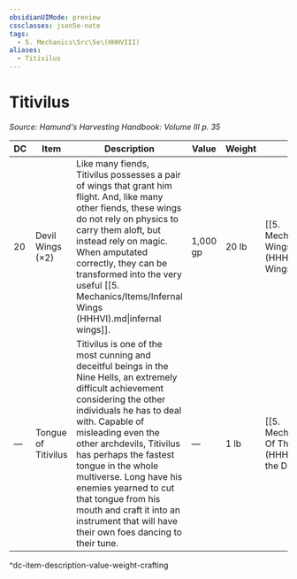 ```yaml
---
obsidianUIMode: preview
cssclasses: json5e-note
tags:
  - 5. Mechanics\Src\5e\(HHHVIII)
aliases:
  - Titivilus
---
```

# Titivilus
*Source: Hamund's Harvesting Handbook: Volume III p. 35* 

| DC | Item | Description | Value | Weight | Crafting |
|----|------|-------------|-------|--------|----------|
| 20 | Devil Wings (×2) | Like many fiends, Titivilus possesses a pair of wings that grant him flight. And, like many other fiends, these wings do not rely on physics to carry them aloft, but instead rely on magic. When amputated correctly, they can be transformed into the very useful [[5. Mechanics/Items/Infernal Wings (HHHVI).md\|infernal wings]]. | 1,000 gp | 20 lb | [[5. Mechanics/Items/Infernal Wings (HHHVI).md\|Infernal Wings]] |
| — | Tongue of Titivilus | Titivilus is one of the most cunning and deceitful beings in the Nine Hells, an extremely difficult achievement considering the other individuals he has to deal with. Capable of misleading even the other archdevils, Titivilus has perhaps the fastest tongue in the whole multiverse. Long have his enemies yearned to cut that tongue from his mouth and craft it into an instrument that will have their own foes dancing to their tune. | — | 1 lb | [[5. Mechanics/Items/Pipes Of The Deceiver (HHHVIII).md\|Pipes of the Deceiver]] |
^dc-item-description-value-weight-crafting
